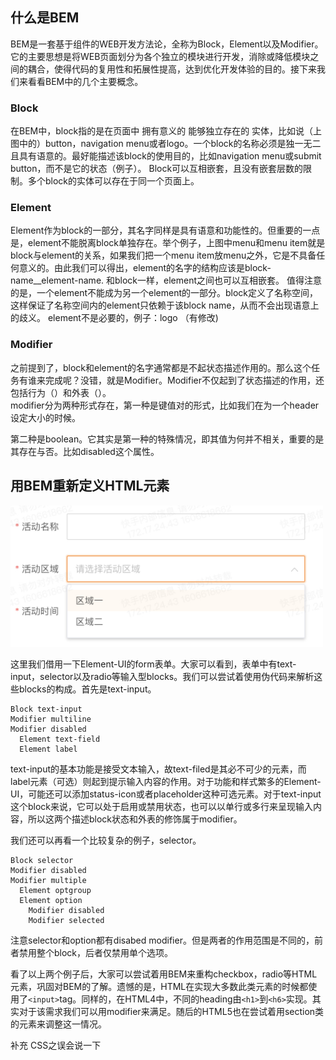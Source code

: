 ## 什么是BEM
BEM是一套基于组件的WEB开发方法论，全称为Block，Element以及Modifier。它的主要思想是将WEB页面划分为各个独立的模块进行开发，消除或降低模块之间的耦合，使得代码的复用性和拓展性提高，达到优化开发体验的目的。接下来我们来看看BEM中的几个主要概念。
### Block
在BEM中，block指的是在页面中 拥有意义的 能够独立存在的 实体，比如说（上图中的）button，navigation menu或者logo。一个block的名称必须是独一无二且具有语意的。最好能描述该block的使用目的，比如navigation menu或submit button，而不是它的状态（例子）。
Block可以互相嵌套，且没有嵌套层数的限制。多个block的实体可以存在于同一个页面上。
### Element
Element作为block的一部分，其名字同样是具有语意和功能性的。但重要的一点是，element不能脱离block单独存在。举个例子，上图中menu和menu item就是block与element的关系，如果我们把一个menu item放menu之外，它是不具备任何意义的。由此我们可以得出，element的名字的结构应该是block-name__element-name.
和block一样，element之间也可以互相嵌套。
值得注意的是，一个element不能成为另一个element的一部分。block定义了名称空间，这样保证了名称空间内的element只依赖于该block name，从而不会出现语意上的歧义。
element不是必要的，例子：logo
（有修改)
### Modifier
之前提到了，block和element的名字通常都是不起状态描述作用的。那么这个任务有谁来完成呢？没错，就是Modifier。Modifier不仅起到了状态描述的作用，还包括行为（）和外表（）。  
modifier分为两种形式存在，第一种是键值对的形式，比如我们在为一个header设定大小的时候。

第二种是boolean。它其实是第一种的特殊情况，即其值为何并不相关，重要的是其存在与否。比如disabled这个属性。

## 用BEM重新定义HTML元素
<img src="https://github.com/BUBUBIUBIU/Knowledge-Stack/blob/master/1jbsbkghewowpcixhqwbdi7q3o9bjtsfdsuc7h2i1u5aiao3xtx.png" width="500" alt="图片描述文字"/>  

这里我们借用一下Element-UI的form表单。大家可以看到，表单中有text-input，selector以及radio等输入型blocks。我们可以尝试着使用伪代码来解析这些blocks的构成。首先是text-input。
<pre><code>Block text-input  
Modifier multiline
Modifier disabled
  Element text-field
  Element label</code></pre>
text-input的基本功能是接受文本输入，故text-filed是其必不可少的元素，而label元素（可选）则起到提示输入内容的作用。对于功能和样式繁多的Element-UI，可能还可以添加status-icon或者placeholder这种可选元素。对于text-input这个block来说，它可以处于启用或禁用状态，也可以以单行或多行来呈现输入内容，所以这两个描述block状态和外表的修饰属于modifier。  

我们还可以再看一个比较复杂的例子，selector。
<pre><code>Block selector
Modifier disabled
Modifier multiple
  Element optgroup
  Element option
    Modifier disabled
    Modifier selected</code></pre>
注意selector和option都有disabed modifier。但是两者的作用范围是不同的，前者禁用整个block，后者仅禁用单个选项。  

看了以上两个例子后，大家可以尝试着用BEM来重构checkbox，radio等HTML元素，巩固对BEM的了解。遗憾的是，HTML在实现大多数此类元素的时候都使用了`<input>`tag。同样的，在HTML4中，不同的heading由`<h1>`到`<h6>`实现。其实对于该需求我们可以用modifier来满足。随后的HTML5也在尝试着用section类的元素来调整这一情况。





补充
CSS之误会说一下
